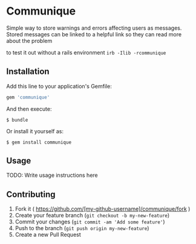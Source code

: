 # Communique

Simple way to store warnings and errors affecting users as messages. Stored
messages can be linked to a helpful link so they can read more about the problem

to test it out without a rails environment
`irb -Ilib -rcommunique`
## Installation

Add this line to your application's Gemfile:

```ruby
gem 'communique'
```

And then execute:

    $ bundle

Or install it yourself as:

    $ gem install communique

## Usage

TODO: Write usage instructions here

## Contributing

1. Fork it ( https://github.com/[my-github-username]/communique/fork )
2. Create your feature branch (`git checkout -b my-new-feature`)
3. Commit your changes (`git commit -am 'Add some feature'`)
4. Push to the branch (`git push origin my-new-feature`)
5. Create a new Pull Request
